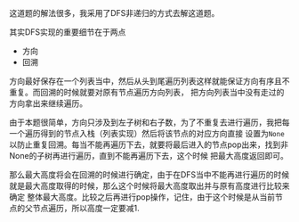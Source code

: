 这道题的解法很多，我采用了DFS非递归的方式去解这道题。

其实DFS实现的重要细节在于两点
* 方向
* 回溯

方向最好保存在一个列表当中，然后从头到尾遍历列表这样就能保证方向有序且不重复。而回溯的时候就要对原有节点遍历方向列表，
把方向列表当中没有走过的方向拿出来继续遍历。

由于本题很简单，方向只涉及到左子树和右子数，为了不重复去进行遍历，我把每一个遍历得到的节点入栈（列表实现）然后将该节点的对应方向直接
设置为`None`以防止重复回溯。每当不能再遍历下去，就要将最后进入的节点pop出来，找到非None的子树再进行遍历，直到不能再遍历下去，这个时候
把最大高度返回即可。

那么最大高度将会在回溯的时候进行确定，由于在DFS当中不能再进行遍历的时候就是最大高度取得的时候，那么这个时候将最大高度取出并与原有高度进行比较来确定
整体最大高度。比较之后再进行pop操作，记住，由于这个时候是从当前节点的父节点遍历，所以高度一定要减1.
